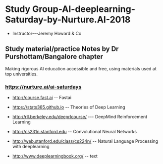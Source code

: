 # Study Group-AI-deeplearning-Saturday-by-Nurture.AI-2018 
* Instructor---Jeremy Howard & Co
## Study material/practice Notes by Dr Purshottam/Bangalore chapter
Making rigorous AI education accessible and free, using materials used at top universities.

### https://nurture.ai/ai-saturdays
* http://course.fast.ai -- Fastai
* https://stats385.github.io -- Theories of Deep Learning
* http://rll.berkeley.edu/deeprlcourse/ --- DeepMind Reinforcement Learning 
* http://cs231n.stanford.edu -- Convolutional Neural Networks
* http://web.stanford.edu/class/cs224n/ -- Natural Language Processing with deeplearning


* http://www.deeplearningbook.org/ -- text
